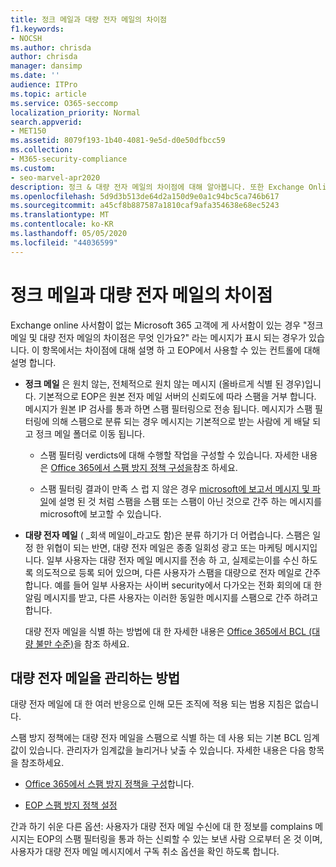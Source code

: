 ```yaml
---
title: 정크 메일과 대량 전자 메일의 차이점
f1.keywords:
- NOCSH
ms.author: chrisda
author: chrisda
manager: dansimp
ms.date: ''
audience: ITPro
ms.topic: article
ms.service: O365-seccomp
localization_priority: Normal
search.appverid:
- MET150
ms.assetid: 8079f193-1b40-4081-9e5d-d0e50dfbcc59
ms.collection:
- M365-security-compliance
ms.custom:
- seo-marvel-apr2020
description: 정크 & 대량 전자 메일의 차이점에 대해 알아봅니다. 또한 Exchange Online & Exchange Online Protection (EOP)에서 사용할 수 있는 다양 한 옵션에 대해 알아봅니다.
ms.openlocfilehash: 5d9d3b513de64d2a150d9e0a1c94bc5ca746b617
ms.sourcegitcommit: a45cf8b887587a1810caf9afa354638e68ec5243
ms.translationtype: MT
ms.contentlocale: ko-KR
ms.lasthandoff: 05/05/2020
ms.locfileid: "44036599"
---
```

# <a name="whats-the-difference-between-junk-email-and-bulk-email"></a>정크 메일과 대량 전자 메일의 차이점

Exchange online 사서함이 없는 Microsoft 365 고객에 게 사서함이 있는 경우 "정크 메일 및 대량 전자 메일의 차이점은 무엇 인가요?" 라는 메시지가 표시 되는 경우가 있습니다. 이 항목에서는 차이점에 대해 설명 하 고 EOP에서 사용할 수 있는 컨트롤에 대해 설명 합니다.

- **정크 메일** 은 원치 않는, 전체적으로 원치 않는 메시지 (올바르게 식별 된 경우)입니다. 기본적으로 EOP은 원본 전자 메일 서버의 신뢰도에 따라 스팸을 거부 합니다. 메시지가 원본 IP 검사를 통과 하면 스팸 필터링으로 전송 됩니다. 메시지가 스팸 필터링에 의해 스팸으로 분류 되는 경우 메시지는 기본적으로 받는 사람에 게 배달 되 고 정크 메일 폴더로 이동 됩니다.

  - 스팸 필터링 verdicts에 대해 수행할 작업을 구성할 수 있습니다. 자세한 내용은 [Office 365에서 스팸 방지 정책 구성을](configure-your-spam-filter-policies.md)참조 하세요.

  - 스팸 필터링 결과이 만족 스 럽 지 않은 경우 [microsoft에 보고서 메시지 및 파일](report-junk-email-messages-to-microsoft.md)에 설명 된 것 처럼 스팸을 스팸 또는 스팸이 아닌 것으로 간주 하는 메시지를 microsoft에 보고할 수 있습니다.

- **대량 전자 메일** ( _회색 메일이_라고도 함)은 분류 하기가 더 어렵습니다. 스팸은 일정 한 위협이 되는 반면, 대량 전자 메일은 종종 일회성 광고 또는 마케팅 메시지입니다. 일부 사용자는 대량 전자 메일 메시지를 전송 하 고, 실제로는이를 수신 하도록 의도적으로 등록 되어 있으며, 다른 사용자가 스팸을 대량으로 전자 메일로 간주 합니다. 예를 들어 일부 사용자는 사이버 security에서 다가오는 전화 회의에 대 한 알림 메시지를 받고, 다른 사용자는 이러한 동일한 메시지를 스팸으로 간주 하려고 합니다.

  대량 전자 메일을 식별 하는 방법에 대 한 자세한 내용은 [Office 365에서 BCL (대량 불만 수준)](bulk-complaint-level-values.md)을 참조 하세요.

## <a name="how-to-manage-bulk-email"></a>대량 전자 메일을 관리하는 방법

대량 전자 메일에 대 한 여러 반응으로 인해 모든 조직에 적용 되는 범용 지침은 없습니다.

스팸 방지 정책에는 대량 전자 메일을 스팸으로 식별 하는 데 사용 되는 기본 BCL 임계값이 있습니다. 관리자가 임계값을 늘리거나 낮출 수 있습니다. 자세한 내용은 다음 항목을 참조하세요.

- [Office 365에서 스팸 방지 정책을 구성](configure-your-spam-filter-policies.md)합니다.

- [EOP 스팸 방지 정책 설정](recommended-settings-for-eop-and-office365-atp.md#eop-anti-spam-policy-settings)

간과 하기 쉬운 다른 옵션: 사용자가 대량 전자 메일 수신에 대 한 정보를 complains 메시지는 EOP의 스팸 필터링을 통과 하는 신뢰할 수 있는 보낸 사람 으로부터 온 것 이며, 사용자가 대량 전자 메일 메시지에서 구독 취소 옵션을 확인 하도록 합니다.
